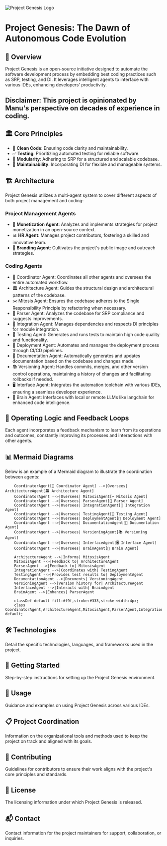 ![Project Genesis Logo](https://cdn.leonardo.ai/users/ab17897b-be22-4e00-9ba2-0e8f7bcea180/generations/4fd1701e-0e49-40ba-bac2-ed30512a15b7/variations/Default_give_me_a_portrait_from_behind_of_a_hacker_on_a_laptop_3_4fd1701e-0e49-40ba-bac2-ed30512a15b7_1.jpg)

# Project Genesis: The Dawn of Autonomous Code Evolution

## 📜 Overview
Project Genesis is an open-source initiative designed to automate the software development process by embedding best coding practices such as SRP, testing, and DI. It leverages intelligent agents to interface with various IDEs, enhancing developers' productivity. 

## Disclaimer: This project is opinionated by Manu's perspective on decades of experience in coding.

## 🏛️ Core Principles
- 🧼 **Clean Code**: Ensuring code clarity and maintainability.
- ✅ **Testing**: Prioritizing automated testing for reliable software.
- 🧩 **Modularity**: Adhering to SRP for a structured and scalable codebase.
- 🔧 **Maintainability**: Incorporating DI for flexible and manageable systems.

## 🏗️ Architecture
Project Genesis utilizes a multi-agent system to cover different aspects of both project management and coding:

### Project Management Agents
- 💼 **Monetization Agent**: Analyzes and implements strategies for project monetization in an open-source context.
- 📊 **HR Agent**: Manages project contributors, fostering a skilled and innovative team.
- 🎨 **Branding Agent**: Cultivates the project's public image and outreach strategies.

### Coding Agents
- 🔄 Coordinator Agent: Coordinates all other agents and oversees the entire automated workflow.
- 🏛️ Architecture Agent: Guides the structural design and architectural patterns of the codebase.
- ✂️ Mitosis Agent: Ensures the codebase adheres to the Single Responsibility Principle by refactoring when necessary.
- 🤖 Parser Agent: Analyzes the codebase for SRP compliance and suggests improvements.
- 🔗 Integration Agent: Manages dependencies and respects DI principles for module integration.
- 🧪 Testing Agent: Generates and runs tests to maintain high code quality and functionality.
- 🚀 Deployment Agent: Automates and manages the deployment process through CI/CD pipelines.
- 📝 Documentation Agent: Automatically generates and updates documentation based on the codebase and changes made.
- 📚 Versioning Agent: Handles commits, merges, and other version control operations, maintaining a history of changes and facilitating rollbacks if needed.
- 🖥️ Interface Agent: Integrates the automation toolchain with various IDEs, ensuring a seamless developer experience.
- 🧠 Brain Agent: Interfaces with local or remote LLMs like langchain for enhanced code intelligence.


## 🔄 Operating Logic and Feedback Loops
Each agent incorporates a feedback mechanism to learn from its operations and outcomes, constantly improving its processes and interactions with other agents.

## 📊 Mermaid Diagrams
Below is an example of a Mermaid diagram to illustrate the coordination between agents:

```mermaid graph TB;
    CoordinatorAgent[🔄 Coordinator Agent] -->|Oversees| ArchitectureAgent[🏛️ Architecture Agent]
    CoordinatorAgent -->|Oversees| MitosisAgent[✂️ Mitosis Agent]
    CoordinatorAgent -->|Oversees| ParserAgent[🤖 Parser Agent]
    CoordinatorAgent -->|Oversees| IntegrationAgent[🔗 Integration Agent]
    CoordinatorAgent -->|Oversees| TestingAgent[🧪 Testing Agent]
    CoordinatorAgent -->|Oversees| DeploymentAgent[🚀 Deployment Agent]
    CoordinatorAgent -->|Oversees| DocumentationAgent[📝 Documentation Agent]
    CoordinatorAgent -->|Oversees| VersioningAgent[📚 Versioning Agent]
    CoordinatorAgent -->|Oversees| InterfaceAgent[🖥️ Interface Agent]
    CoordinatorAgent -->|Oversees| BrainAgent[🧠 Brain Agent]

    ArchitectureAgent -->|Informs| MitosisAgent
    MitosisAgent -->|Feedback to| ArchitectureAgent
    ParserAgent -->|Feedback to| MitosisAgent
    IntegrationAgent -->|Coordinates with| TestingAgent
    TestingAgent -->|Provides test results to| DeploymentAgent
    DocumentationAgent -->|Documents| VersioningAgent
    VersioningAgent -->|Version history for| ArchitectureAgent
    InterfaceAgent -->|Interacts with| BrainAgent
    BrainAgent -->|Enhances| ParserAgent

    classDef default fill:#f9f,stroke:#333,stroke-width:4px;
    class CoordinatorAgent,ArchitectureAgent,MitosisAgent,ParserAgent,IntegrationAgent,TestingAgent,DeploymentAgent,DocumentationAgent,VersioningAgent,InterfaceAgent,BrainAgent default;
```

## 🛠️ Technologies
Detail the specific technologies, languages, and frameworks used in the project.

## 🚀 Getting Started
Step-by-step instructions for setting up the Project Genesis environment.

## 📖 Usage
Guidance and examples on using Project Genesis across various IDEs.

## 📋 Project Coordination
Information on the organizational tools and methods used to keep the project on track and aligned with its goals.

## 🤝 Contributing
Guidelines for contributors to ensure their work aligns with the project's core principles and standards.

## 📄 License
The licensing information under which Project Genesis is released.

## 📬 Contact
Contact information for the project maintainers for support, collaboration, or inquiries.

